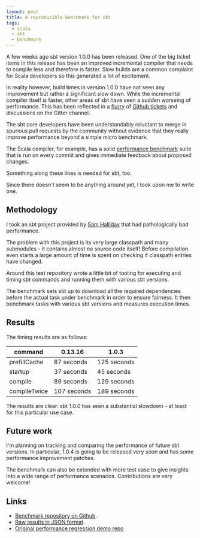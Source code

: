 ```yaml
---
layout: post
title: A reproducible benchmark for sbt
tags:
  - scala
  - sbt
  - benchmark
---
```


A few weeks ago sbt version 1.0.0 has been released. One of the big ticket
items in this release has been an improved incremental compiler that needs
to compile less and therefore is faster. Slow builds are a common complaint
for Scala developers so this generated a lot of excitement.

In reality however, build times in version 1.0.0 have not seen any improvement
but rather a significant slow down. While the incremental compiler itself
_is_ faster, other areas of sbt have seen a sudden worseing of performance.
This has been reflected in a [flurry](https://github.com/sbt/zinc/pull/452) of 
[Github tickets](https://github.com/sbt/zinc/pull/371) and discussions on the
Gitter channel.

The sbt core developers have been understandably reluctant to merge in spurious
pull requests by the community without evidence that they really improve
performance beyond a simple micro benchmark.

The Scala compiler, for example, has a solid [performance benchmark](https://developer.lightbend.com/blog/2017-06-12-faster-scala-compiler/#benchmarking) 
suite that is run on every commit and gives immediate feedback about proposed changes.

Something along these lines is needed for sbt, too.

Since there doesn't seem to be anything around yet, I took upon me to write 
one.

## Methodology

I took an sbt project provided by [Sam Halliday](https://github.com/fommil) that 
had pathologically bad performance.

The problem with this project is its very large classpath and many
submodules - it contains almost no source code itself!
Before compilation even starts a large amount of time is spent on checking
if classpath entries have changed.

Around this test repository wrote a little bit of tooling for executing and timing
sbt commands and running them with various sbt versions.

The benchmark sets sbt up to download all the required dependencies before the 
actual task under benchmark in order to ensure fairness. It then benchmark
tasks with various sbt versions and measures execution times.

## Results

The timing results are as follows:

|command|0.13.16|1.0.3|
|--- |--- |--- |
|prefillCache|87 seconds|125 seconds|
|startup|37 seconds|45 seconds|
|compile|89 seconds|129 seconds|
|compileTwice|107 seconds|189 seconds|

The results are clear: sbt 1.0.0 has seen a substantial slowdown - at
least for this particular use case.

## Future work

I'm planning on tracking and comparing the performance of future sbt versions.
In particular, 1.0.4 is going to be released very soon and has some performance
improvement patches.

The benchmark can also be extended with more test case to give insights into a
wide range of performance scenarios. Contributions are very welcome!

## Links

- [Benchmark repository on Github](https://github.com/leonardehrenfried/sbt-performance-benchmark).
- [Raw results in JSON format](https://github.com/leonardehrenfried/sbt-performance-benchmark/blob/master/reports/large-classpath-2017-11-10T23:09:08.604Z.json).
- [Original performance regression demo repo](https://github.com/cakesolutions/sbt-cake/tree/sbt-perf-regression)


